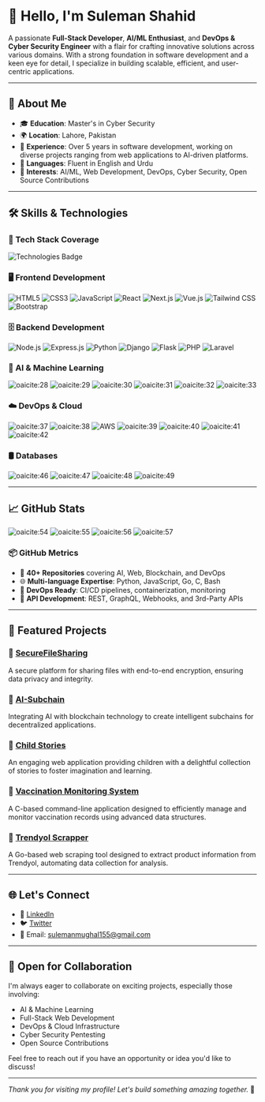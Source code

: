 # 👋 Hello, I'm Suleman Shahid

A passionate **Full-Stack Developer**, **AI/ML Enthusiast**, and **DevOps & Cyber Security Engineer** with a flair for crafting innovative solutions across various domains. With a strong foundation in software development and a keen eye for detail, I specialize in building scalable, efficient, and user-centric applications.

---

## 🧠 About Me

* 🎓 **Education**: Master's in Cyber Security
* 🌍 **Location**: Lahore, Pakistan
* 💼 **Experience**: Over 5 years in software development, working on diverse projects ranging from web applications to AI-driven platforms.
* 💬 **Languages**: Fluent in English and Urdu
* 🎯 **Interests**: AI/ML, Web Development, DevOps, Cyber Security, Open Source Contributions

---

## 🛠️ Skills & Technologies

### 🚀 Tech Stack Coverage

![Technologies Badge](https://skillicons.dev/icons?i=react,nextjs,nodejs,django,python,flask,tailwind,postgres,mongodb,aws,docker,kubernetes,graphql,redis)

### 🖥️ Frontend Development

![HTML5](https://img.shields.io/badge/HTML5-E34F26?style=for-the-badge\&logo=html5\&logoColor=white)
![CSS3](https://img.shields.io/badge/CSS3-1572B6?style=for-the-badge\&logo=css3\&logoColor=white)
![JavaScript](https://img.shields.io/badge/JavaScript-F7DF1E?style=for-the-badge\&logo=javascript\&logoColor=black)
![React](https://img.shields.io/badge/React-20232A?style=for-the-badge\&logo=react\&logoColor=61DAFB)
![Next.js](https://img.shields.io/badge/Next.js-000000?style=for-the-badge\&logo=next.js\&logoColor=white)
![Vue.js](https://img.shields.io/badge/Vue.js-35495E?style=for-the-badge\&logo=vue.js\&logoColor=4FC08D)
![Tailwind CSS](https://img.shields.io/badge/Tailwind_CSS-38B2AC?style=for-the-badge\&logo=tailwind-css\&logoColor=white)
![Bootstrap](https://img.shields.io/badge/Bootstrap-563D7C?style=for-the-badge\&logo=bootstrap\&logoColor=white)

### 🗄️ Backend Development

![Node.js](https://img.shields.io/badge/Node.js-339933?style=for-the-badge\&logo=nodedotjs\&logoColor=white)
![Express.js](https://img.shields.io/badge/Express.js-000000?style=for-the-badge\&logo=express\&logoColor=white)
![Python](https://img.shields.io/badge/Python-3776AB?style=for-the-badge\&logo=python\&logoColor=white)
![Django](https://img.shields.io/badge/Django-092E20?style=for-the-badge\&logo=django\&logoColor=white)
![Flask](https://img.shields.io/badge/Flask-000000?style=for-the-badge\&logo=flask\&logoColor=white)
![PHP](https://img.shields.io/badge/PHP-777BB4?style=for-the-badge\&logo=php\&logoColor=white)
![Laravel](https://img.shields.io/badge/Laravel-FF2D20?style=for-the-badge\&logo=laravel\&logoColor=white)

### 🧠 AI & Machine Learning

![oaicite:28](https://img.shields.io/badge/TensorFlow-FF6F00?style=for-the-badge\&logo=tensorflow\&logoColor=white)
![oaicite:29](https://img.shields.io/badge/PyTorch-EE4C2C?style=for-the-badge\&logo=pytorch\&logoColor=white)
![oaicite:30](https://img.shields.io/badge/Scikit--learn-F7931E?style=for-the-badge\&logo=scikit-learn\&logoColor=white)
![oaicite:31](https://img.shields.io/badge/Pandas-150458?style=for-the-badge\&logo=pandas\&logoColor=white)
![oaicite:32](https://img.shields.io/badge/NumPy-013243?style=for-the-badge\&logo=numpy\&logoColor=white)
![oaicite:33](https://img.shields.io/badge/OpenCV-5C3EE8?style=for-the-badge\&logo=opencv\&logoColor=white)

### ☁️ DevOps & Cloud

![oaicite:37](https://img.shields.io/badge/Docker-2496ED?style=for-the-badge\&logo=docker\&logoColor=white)
![oaicite:38](https://img.shields.io/badge/Kubernetes-326CE5?style=for-the-badge\&logo=kubernetes\&logoColor=white)
![AWS](https://img.shields.io/badge/AWS-232F3E?style=for-the-badge\&logo=amazon-aws\&logoColor=white)
![oaicite:39](https://img.shields.io/badge/Azure-0078D4?style=for-the-badge\&logo=microsoft-azure\&logoColor=white)
![oaicite:40](https://img.shields.io/badge/Google_Cloud-4285F4?style=for-the-badge\&logo=google-cloud\&logoColor=white)
![oaicite:41](https://img.shields.io/badge/Jenkins-D24939?style=for-the-badge\&logo=jenkins\&logoColor=white)
![oaicite:42](https://img.shields.io/badge/GitHub_Actions-2088FF?style=for-the-badge\&logo=github-actions\&logoColor=white)

### 🛢️ Databases

![oaicite:46](https://img.shields.io/badge/MySQL-4479A1?style=for-the-badge\&logo=mysql\&logoColor=white)
![oaicite:47](https://img.shields.io/badge/PostgreSQL-336791?style=for-the-badge\&logo=postgresql\&logoColor=white)
![oaicite:48](https://img.shields.io/badge/MongoDB-47A248?style=for-the-badge\&logo=mongodb\&logoColor=white)
![oaicite:49](https://img.shields.io/badge/Redis-DC382D?style=for-the-badge\&logo=redis\&logoColor=white)

---

## 📈 GitHub Stats


![oaicite:54](https://github-readme-stats.vercel.app/api/top-langs/?username=SulemanMughal\&layout=compact\&theme=radical)
![oaicite:55](https://streak-stats.demolab.com/?user=SulemanMughal&theme=radical&hide_border=true)
![oaicite:56](https://github-readme-activity-graph.vercel.app/graph?username=SulemanMughal&theme=github-compact)
![oaicite:57](https://github-profile-trophy.vercel.app/?username=SulemanMughal&theme=onestar&no-bg=true&no-frame=true)



### 📦 GitHub Metrics

* 🧩 **40+ Repositories** covering AI, Web, Blockchain, and DevOps
* 🌐 **Multi-language Expertise**: Python, JavaScript, Go, C, Bash
* 🧰 **DevOps Ready**: CI/CD pipelines, containerization, monitoring
* 📡 **API Development**: REST, GraphQL, Webhooks, and 3rd-Party APIs


---

## 📂 Featured Projects

### 🔹 [SecureFileSharing](https://github.com/SulemanMughal/SecureFileSharing)

A secure platform for sharing files with end-to-end encryption, ensuring data privacy and integrity.

### 🔹 [AI-Subchain](https://github.com/FalconXoft/AI-Subchain)

Integrating AI with blockchain technology to create intelligent subchains for decentralized applications.

### 🔹 [Child Stories](https://github.com/SulemanMughal/child-stories)

An engaging web application providing children with a delightful collection of stories to foster imagination and learning.

### 🔹 [Vaccination Monitoring System](https://github.com/SulemanMughal/vaccination_monitoring)

A C-based command-line application designed to efficiently manage and monitor vaccination records using advanced data structures.

### 🔹 [Trendyol Scrapper](https://github.com/SulemanMughal/trendyol-scrapper)

A Go-based web scraping tool designed to extract product information from Trendyol, automating data collection for analysis.

---

## 🌐 Let's Connect

* 💼 [LinkedIn](https://www.linkedin.com/in/suleman-shahid/)
* 🐦 [Twitter](https://twitter.com/sulemanmughal39)
* 📧 Email: [sulemanmughal155@gmail.com](mailto:sulemanmughal155@gmail.com)

---

## 🤝 Open for Collaboration

I'm always eager to collaborate on exciting projects, especially those involving:

* AI & Machine Learning
* Full-Stack Web Development
* DevOps & Cloud Infrastructure
* Cyber Security Pentesting
* Open Source Contributions

Feel free to reach out if you have an opportunity or idea you'd like to discuss!

---

*Thank you for visiting my profile! Let's build something amazing together.* 🚀


